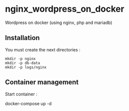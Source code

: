 # nginx_wordpress_on_docker
Wordpress on docker (using nginx, php and mariadb)

## Installation

You must create the next directories :

    mkdir -p nginx
    mkdir -p db-data
    mkdir -p logs/nginx
    
## Container management

Start container :
   
   docker-compose up -d
   
